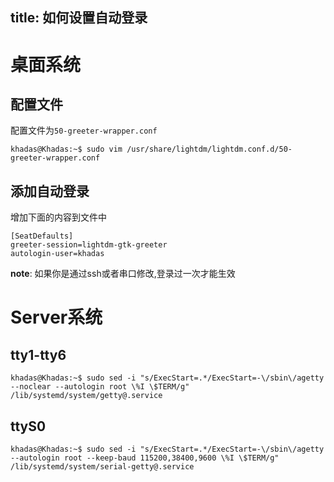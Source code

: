 title: 如何设置自动登录
---

# 桌面系统

## 配置文件

配置文件为`50-greeter-wrapper.conf`

```shell
khadas@Khadas:~$ sudo vim /usr/share/lightdm/lightdm.conf.d/50-greeter-wrapper.conf
```


## 添加自动登录

增加下面的内容到文件中

```shell
[SeatDefaults]
greeter-session=lightdm-gtk-greeter
autologin-user=khadas
```


**note**: 如果你是通过ssh或者串口修改,登录过一次才能生效

# Server系统

## tty1-tty6

```shell
khadas@Khadas:~$ sudo sed -i "s/ExecStart=.*/ExecStart=-\/sbin\/agetty --noclear --autologin root \%I \$TERM/g" /lib/systemd/system/getty@.service
```

## ttyS0

```shell
khadas@Khadas:~$ sudo sed -i "s/ExecStart=.*/ExecStart=-\/sbin\/agetty --autologin root --keep-baud 115200,38400,9600 \%I \$TERM/g" /lib/systemd/system/serial-getty@.service
```
